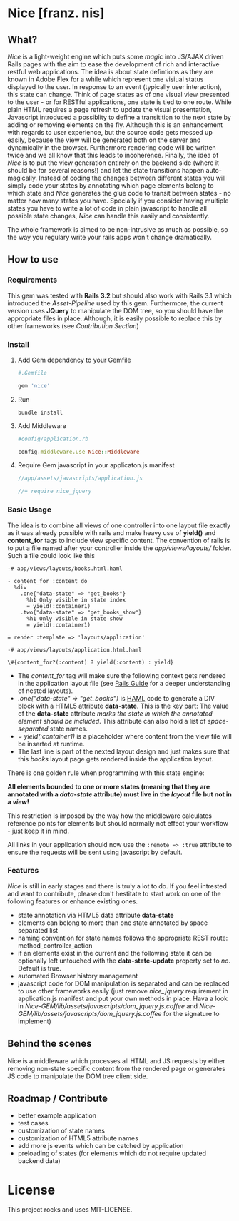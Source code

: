 # Nice \[franz. nis\]

## What?

*Nice* is a light-weight engine which puts some *magic* into JS/AJAX driven Rails pages with the aim to ease the development of rich and interactive restful web applications.
The idea is about state defintions as they are known in Adobe Flex for a while which represent one visiual status displayed to the user. In response to an event (typically user interaction), this state can change. 
Think of page states as of one visual view presented to the user - or for RESTful applications, one state is tied to one route.
While plain HTML requires a page refresh to update the visual presentation, Javascript introduced a possiblity to define a transitition to the next state by adding or removing elements on the fly. Although this is an enhancement with regards to user experience, but the source code gets messed up easily, because the view will be generated both on the server and dynamically in the browser. Furthermore rendering code will be written twice and we all know that this leads to incoherence. Finally, the idea of *Nice* is to put the view generation entirely on the backend side (where it should be for several reasons!) and let the state transitions happen auto-magically. Instead of coding the changes between different states you will simply code your states by annotating which page elements belong to which state and *Nice* generates the glue code to transit between states - no matter how many states you have. Specially if you consider having multiple states you have to write a lot of code in plain javascript to handle all possible state changes, *Nice* can handle this easily and consistently.

The whole framework is aimed to be non-intrusive as much as possible, so the way you regulary write your rails apps won't change dramatically.

## How to use

### Requirements

This gem was tested with **Rails 3.2** but should also work with Rails 3.1 which introduced the *Asset-Pipeline* used by this gem. 
Furthermore, the current version uses **JQuery** to manipulate the DOM tree, so you should have the appropriate files in place. Although, it is easily possible to replace this by other frameworks (see *Contribution Section*) 

### Install

1. Add Gem dependency to your Gemfile

	```ruby
	#.Gemfile

	gem 'nice'
	```

2. Run 

	```
	bundle install
	```

3. Add Middleware

	```ruby
	#config/application.rb

	config.middleware.use Nice::Middleware
	```

4. Require Gem javascript in your applicaton.js manifest

	```js
	//app/assets/javascripts/application.js

	//= require nice_jquery
	```

### Basic Usage

The idea is to combine all views of one controller into one layout file exactly as it was already possible with rails and make heavy use of **yield()** and **content_for** tags to include view specific content. 
The convention of rails is to put a file named after your controller inside the *app/views/layouts/* folder. Such a file could look like this

```haml
-# app/views/layouts/books.html.haml

- content_for :content do
  %div
    .one{"data-state" => "get_books"}
      %h1 Only visible in state index
      = yield(:container1)
    .two{"data-state" => "get_books_show"}
      %h1 Only visible in state show
      = yield(:container1)

= render :template => 'layouts/application'
```

```haml
-# app/views/layouts/application.html.haml

\#{content_for?(:content) ? yield(:content) : yield}
```

-  The *content_for* tag will make sure the following context gets rendered in the application layout file \(see [Rails Guide](http://guides.rubyonrails.org/layouts_and_rendering.html#using-nested-layouts) for a deeper understanding of nested layouts\).
-  *.one{"data-state" => "get_books"}* is [HAML](http://haml.info/) code to generate a DIV block with a HTML5 attribute **data-state**. This is the key part: The value of the **data-state** attribute *marks the state in which the annotated element should be included*. This attribute can also hold a list of *space-separated* state names.
-  *= yield(:container1)* is a placeholder where content from the view file will be inserted at runtime.
-  The last line is part of the nexted layout design and just makes sure that this *books* layout page gets rendered inside the application layout.

There is one golden rule when programming with this state engine:

**All elements bounded to one or more states \(meaning that they are annotated with a *data-state* attribute\) must live in the *layout* file but not in a *view*!** 

This restriction is imposed by the way how the middleware calculates reference points for elements but should normally not effect your workflow - just keep it in mind.

All links in your application should now use the ```:remote => :true``` attribute to ensure the requests will be sent using javascript by default.

### Features

*Nice* is still in early stages and there is truly a lot to do. If you feel intrested and want to contribute, please don't hestitate to start work on one of the following features or enhance existing ones. 

-  state annotation via HTML5 data attribute **data-state**
-  elements can belong to more than one state annotated by space separated list
-  naming convention for state names follows the appropriate REST route: method_controller_action
-  if an elements exist in the current and the following state it can be optionally left untouched with the **data-state-update** property set to *no*. Default is true.
-  automated Browser history management
-  javascript code for DOM manipulation is separated and can be replaced to use other frameworks easily \(just remove *nice_jquery* requirement in application.js manifest and put your own methods in place. Hava a look in *Nice-GEM/lib/assets/javascripts/dom_jquery.js.coffee* and *Nice-GEM/lib/assets/javascripts/dom_jquery.js.coffee* for the signature to implement\)

## Behind the scenes

Nice is a middleware which processes all HTML and JS requests by either removing non-state specific content from the rendered page or generates JS code to manipulate the DOM tree client side.

## Roadmap / Contribute

-  better example application
-  test cases
-  customization of state names
-  customization of HTML5 attribute names
-  add more js events which can be catched by application
-  preloading of states (for elements which do not require updated backend data)

# License
This project rocks and uses MIT-LICENSE.